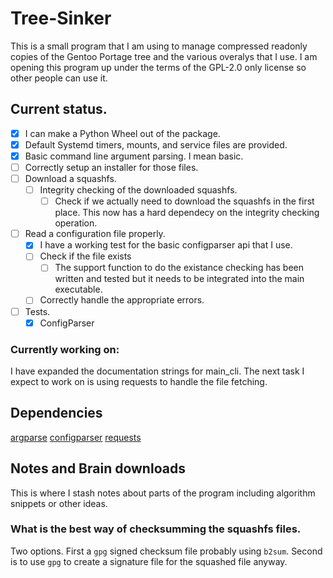 # Tree-Sinker

This is a small program that I am using to manage compressed readonly copies of
the Gentoo Portage tree and the various overalys that I use. I am opening this
program up under the terms of the GPL-2.0 only license so other people can use
it.

## Current status.

- [x] I can make a Python Wheel out of the package.
- [x] Default Systemd timers, mounts, and service files are provided.
- [x] Basic command line argument parsing. I mean basic.
- [ ] Correctly setup an installer for those files.
- [ ] Download a squashfs.
  - [ ] Integrity checking of the downloaded squashfs.
     - [ ] Check if we actually need to download the squashfs in the first
     place. This now has a hard dependecy on the integrity checking operation.
- [ ] Read a configuration file properly.
  - [x] I have a working test for the basic configparser api that I use.
  - [ ] Check if the file exists
    - [ ] The support function to do the existance checking has been written and
    tested but it needs to be integrated into the main executable.
  - [ ] Correctly handle the appropriate errors.
- [ ] Tests.
  - [x] ConfigParser

### Currently working on:

I have expanded the documentation strings for main_cli. The next task I expect to
work on is using requests to handle the file fetching.

## Dependencies

[argparse](https://docs.python.org/3/library/argparse.html)
[configparser](https://docs.python.org/3/library/configparser.html)
[requests](https://requests.readthedocs.io/en/latest/)


## Notes and Brain downloads

This is where I stash notes about parts of the program including algorithm
snippets or other ideas.

### What is the best way of checksumming the squashfs files.

Two options. First a `gpg` signed checksum file probably using `b2sum`. Second is
to use `gpg` to create a signature file for the squashed file anyway.